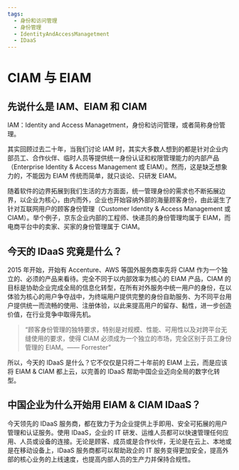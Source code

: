 ```yaml
---
tags:
  - 身份和访问管理
  - 身份管理
  - IdentityAndAccessManagetment
  - IDaaS 
---
```

# CIAM 与 EIAM

<LastUpdated/>

## 先说什么是 IAM、EIAM 和 CIAM

IAM：Identity and Access Managetment，身份和访问管理，或者简称身份管理。

其实回顾过去二十年，当我们讨论 IAM 时，其实大多数人想到的都是针对企业内部员工、合作伙伴、临时人员等提供统一身份认证和权限管理能力的内部产品（Enterprise Identity & Access Management 或 EIAM）。然而，这是缺乏想象力的，不能因为 EIAM 传统而简单，就只谈论、只研发 EIAM。

随着软件的边界拓展到我们生活的方方面面，统一管理身份的需求也不断拓展边界，以企业为核心，由内而外，企业也开始容纳外部的海量顾客身份，由此诞生了针对互联网用户的顾客身份管理（Customer Identity & Access Management 或 CIAM）。举个例子，京东企业内部的工程师、快递员的身份管理均属于 EIAM，而电商平台中的卖家、买家的身份管理属于 CIAM。

## 今天的 IDaaS 究竟是什么？

2015 年开始，开始有 Accenture、AWS 等国外服务商率先将 CIAM 作为一个独立的、必须的产品来看待。完全不同于以内部效率为核心的 EIAM 产品，CIAM 的目标是协助企业完成全局的信息化转型，在所有对外服务中统一用户的身份，在以体验为核心的用户争夺战中，为终端用户提供完整的身份自助服务、为不同平台用户提供统一而流畅的使用、注册体验，以此来提高用户的留存、黏性，进一步创造价值，在行业竞争中取得先机。

> “顾客身份管理的独特要求，特别是对规模、性能、可用性以及对跨平台无缝使用的要求，使得 CIAM 必须成为一个独立的市场，完全区别于员工身份管理的 EIAM。—— Forrester”


所以，今天的 IDaaS 是什么？它不仅仅是只将二十年前的 EIAM 上云，而是应该将 EIAM & CIAM 都上云，以完善的 IDaaS 帮助中国企业迈向全局的数字化转型。

## 中国企业为什么开始用 EIAM & CIAM IDaaS？

今天领先的 IDaaS 服务商，都在致力于为企业提供上手即用、安全可拓展的用户管理和认证服务。使用 IDaaS，企业的 IT 研发、运维人员都可以快速管理任何应用、人员或设备的连接。无论是顾客、成员或是合作伙伴，无论是在云上、本地或是在移动设备上，IDaaS 服务商都可以帮助政企的 IT 服务变得更加安全，提高外部的核心业务的上线速度，也提高内部人员的生产力并保持合规性。

